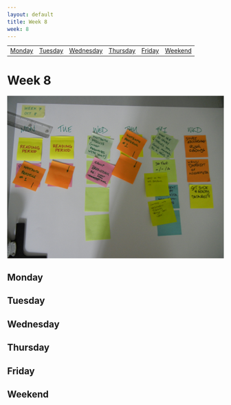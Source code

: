 ```yaml
---
layout: default
title: Week 8
week: 8
---
```


<table>
<tr>
	<td> <a href="#Monday">Monday</a> </td>
	<td> <a href="#Tuesday">Tuesday</a> </td>
	<td> <a href="#Wednesday">Wednesday</a> </td>
	<td> <a href="#Thursday">Thursday</a> </td>
	<td> <a href="#Friday">Friday</a> </td>
	<td> <a href="#Weekend">Weekend</a> </td>
</tr></table>

# Week 8

<p align="center"> 
	<img src="images/w07.jpg" alt="Week 0"/>
</p>

<a id='Monday'></a>
## Monday

<a id='Tuesday'></a>
## Tuesday

<a id='Wednesday'></a>
## Wednesday

<a id='Thursday'></a>
## Thursday

<a id='Friday'></a>
## Friday

<a id='Weekend'></a>
## Weekend

